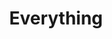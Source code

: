 ---
layout: post
title: "Everything"
image: https://lh3.googleusercontent.com/d/1qRE4ypBhH5UaIPdYRsxtLTdjEeCTD8g_
model_count: 3
---